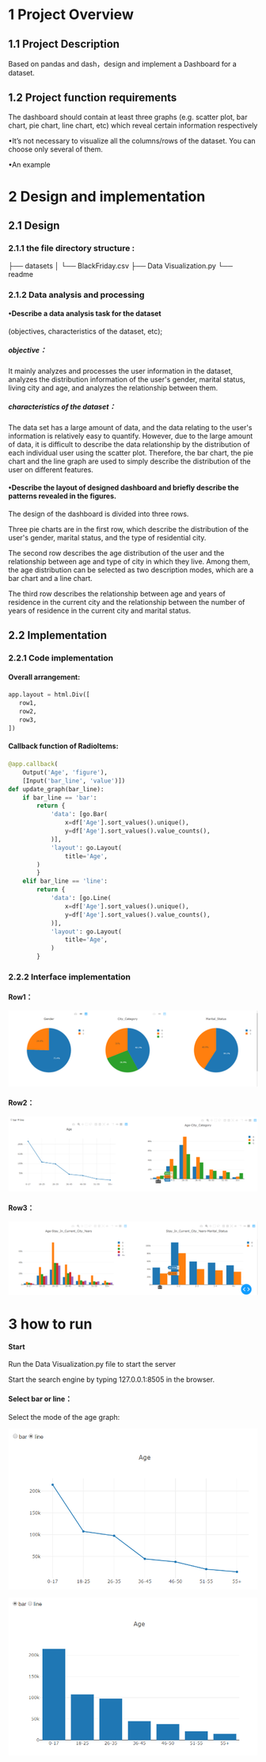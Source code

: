# 1 Project Overview

## 1.1 Project Description

 Based on pandas and dash，design and implement a Dashboard for a dataset.

## 1.2 Project function requirements

 The dashboard should contain at least three graphs (e.g. scatter plot, bar chart, pie chart, line chart, etc) which reveal certain information respectively

•It’s not necessary to visualize all the columns/rows of the dataset. You can choose only several of them.

•An example

# 2 Design and implementation

## 2.1 Design

### 2.1.1 the file directory structure :

├── datasets
│       └── BlackFriday.csv
├── Data Visualization.py
└── readme

### 2.1.2 Data analysis and processing

#### •Describe a data analysis task for the  dataset

(objectives, characteristics of the dataset, etc);

##### objective：

It mainly analyzes and processes the user information in the dataset, analyzes the distribution information of the user's gender, marital status, living city and age, and analyzes the relationship between them.

##### characteristics of the dataset：

The data set has a large amount of data, and the data relating to the user's information is relatively easy to quantify. However, due to the large amount of data, it is difficult to describe the data relationship by the distribution of each individual user using the scatter plot. Therefore, the bar chart, the pie chart and the line graph are used to simply describe the distribution of the user on different features.

#### •Describe the layout of designed dashboard and briefly describe the patterns revealed in the figures.

The design of the dashboard is divided into three rows.

Three pie charts are in the first row, which describe the distribution of the user's gender, marital status, and the type of residential city.

The second row describes the age distribution of the user and the relationship between age and type of city in which they live. Among them, the age distribution can be selected as two description modes, which are a bar chart and a line chart.

The third row describes the relationship between age and years of residence in the current city and the relationship between the number of years of residence in the current city and marital status.

## 2.2 Implementation

### 2.2.1 Code implementation

#### Overall arrangement:

```python
app.layout = html.Div([
   row1,
   row2,
   row3,
])
```

#### Callback function of RadioItems:

```python
@app.callback(
    Output('Age', 'figure'),
    [Input('bar_line', 'value')])
def update_graph(bar_line):
    if bar_line == 'bar':
        return {
            'data': [go.Bar(
                x=df['Age'].sort_values().unique(),
                y=df['Age'].sort_values().value_counts(),
            )],
            'layout': go.Layout(
                title='Age',
        )
        }
    elif bar_line == 'line':
        return {
            'data': [go.Line(
                x=df['Age'].sort_values().unique(),
                y=df['Age'].sort_values().value_counts(),
            )],
            'layout': go.Layout(
                title='Age',
            )
        }
```



### 2.2.2 Interface implementation

#### Row1：

![1559635962886](assets/1559635962886.png)

#### Row2：

![1559636028860](assets/1559636028860.png)

#### Row3：

![1559636782068](assets/1559636782068.png)

# 3 how to run

#### Start

Run the Data Visualization.py file to start the server

Start the search engine by typing 127.0.0.1:8505 in the browser.

#### Select bar or line：

Select the mode of the age graph:

![1559636983122](assets/1559636983122.png)

![1559636996502](assets/1559636996502.png)